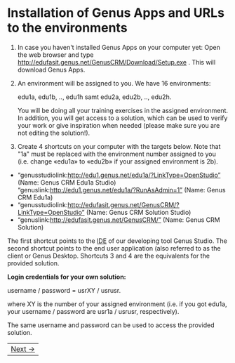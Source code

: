 # Installation of Genus Apps and URLs to the environments

1.	In case you haven't installed Genus Apps on your computer yet: Open the web browser and type http://edufasit.genus.net/GenusCRM/Download/Setup.exe . This will download Genus Apps.
2.	An environment will be assigned to you. We have 16 environments: 
    
    edu1a, edu1b, .., edu1h samt edu2a, edu2b, .., edu2h. 
    
	You will be doing all your training exercises in the assigned environment. In addition, you will get access to a solution, which can be used to verify your work or give inspiration when needed (please make sure you are not editing the solution!).
3.	Create 4 shortcuts on your computer with the targets below. Note that "1a" must be replaced with the environment number assigned to you (i.e. change «edu1a» to «edu2b» if your assigned environment is 2b).
  * “genusstudiolink:http://edu1.genus.net/edu1a/?LinkType=OpenStudio” 
(Name: Genus CRM Edu1a Studio)
 “genuslink:http://edu1.genus.net/edu1a/?RunAsAdmin=1” 
(Name: Genus CRM Edu1a)
  * “genusstudiolink:http://edufasit.genus.net/GenusCRM/?LinkType=OpenStudio” 
(Name: Genus CRM Solution Studio)
  * “genuslink:http://edufasit.genus.net/GenusCRM/” 
(Name: Genus CRM Solution)

The first shortcut points to the [IDE](https://en.wikipedia.org/wiki/Integrated_development_environment) of our developing tool Genus Studio. The second shortcut points to the end user application (also referred to as the client or Genus Desktop. Shortcuts 3 and 4 are the equivalents for the provided solution.

**Login credentials for your own solution:**

username / password = usrXY / usrusr.

where XY is the number of your assigned environment (i.e. if you got edu1a, your username / password are usr1a / usrusr, respectively).

The same username and password can be used to access the provided solution.

<table>
   <tr><td align="right"><a href="installation-of-genus-app-platform.md">Next -></a></td></tr>
</table>
